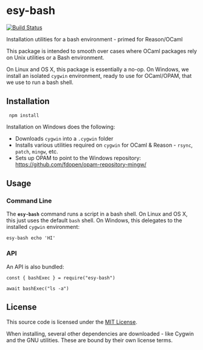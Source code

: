 # esy-bash
[![Build Status](https://ci.appveyor.com/api/projects/status/ml57be5cbkvwlhdu/branch/master?svg=true)](https://ci.appveyor.com/project/bryphe/esy-bash/branch/master)

Installation utilities for a bash environment - primed for Reason/OCaml

This package is intended to smooth over cases where OCaml packages rely on Unix utilities or a Bash environment.

On Linux and OS X, this package is essentially a no-op. On Windows, we install an isolated `cygwin` environment, ready to use for OCaml/OPAM, that we use to run a bash shell.


## Installation

```
 npm install
```

Installation on Windows does the following:
- Downloads `cygwin` into a `.cygwin` folder
- Installs various utilities required on `cygwin` for OCaml & Reason - `rsync`, `patch`, `mingw`, etc.
- Sets up OPAM to point to the Windows repository: https://github.com/fdopen/opam-repository-mingw/

## Usage

### Command Line

The __`esy-bash`__ command runs a script in a bash shell. On Linux and OS X, this just uses the default `bash` shell. On Windows, this delegates to the installed `cygwin` environment:

```
esy-bash echo 'HI'
```

### API

An API is also bundled:

```
const { bashExec } = require("esy-bash")

await bashExec("ls -a")
```

## License

This source code is licensed under the [MIT License](./LICENSE).

When installing, several other dependencies are downloaded - like Cygwin and the GNU utilities. These are bound by their own license terms.


